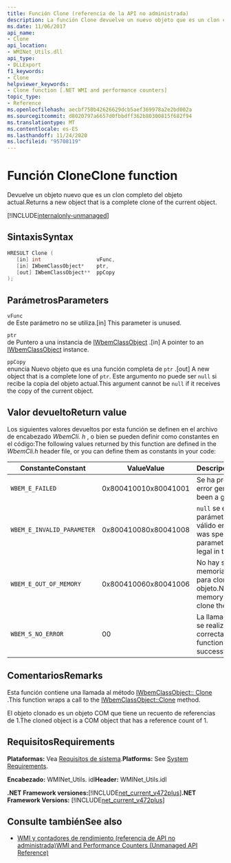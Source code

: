 ```yaml
---
title: Función Clone (referencia de la API no administrada)
description: La función Clone devuelve un nuevo objeto que es un clon completo del actual.
ms.date: 11/06/2017
api_name:
- Clone
api_location:
- WMINet_Utils.dll
api_type:
- DLLExport
f1_keywords:
- Clone
helpviewer_keywords:
- Clone function [.NET WMI and performance counters]
topic_type:
- Reference
ms.openlocfilehash: aecbf750b42626629dcb5aef369978a2e2bd002a
ms.sourcegitcommit: d8020797a6657d0fbbdff362b80300815f682f94
ms.translationtype: MT
ms.contentlocale: es-ES
ms.lasthandoff: 11/24/2020
ms.locfileid: "95708119"
---
```

# <a name="clone-function"></a><span data-ttu-id="8a69c-103">Función Clone</span><span class="sxs-lookup"><span data-stu-id="8a69c-103">Clone function</span></span>

<span data-ttu-id="8a69c-104">Devuelve un objeto nuevo que es un clon completo del objeto actual.</span><span class="sxs-lookup"><span data-stu-id="8a69c-104">Returns a new object that is a complete clone of the current object.</span></span>
  
[!INCLUDE[internalonly-unmanaged](../../../../includes/internalonly-unmanaged.md)]
  
## <a name="syntax"></a><span data-ttu-id="8a69c-105">Sintaxis</span><span class="sxs-lookup"><span data-stu-id="8a69c-105">Syntax</span></span>  
  
```cpp  
HRESULT Clone (
   [in] int                  vFunc,
   [in] IWbemClassObject*    ptr,
   [out] IWbemClassObject**  ppCopy
);
```  

## <a name="parameters"></a><span data-ttu-id="8a69c-106">Parámetros</span><span class="sxs-lookup"><span data-stu-id="8a69c-106">Parameters</span></span>

`vFunc`  
<span data-ttu-id="8a69c-107">de Este parámetro no se utiliza.</span><span class="sxs-lookup"><span data-stu-id="8a69c-107">[in] This parameter is unused.</span></span>

`ptr`  
<span data-ttu-id="8a69c-108">de Puntero a una instancia de [IWbemClassObject](/windows/desktop/api/wbemcli/nn-wbemcli-iwbemclassobject) .</span><span class="sxs-lookup"><span data-stu-id="8a69c-108">[in] A pointer to an [IWbemClassObject](/windows/desktop/api/wbemcli/nn-wbemcli-iwbemclassobject) instance.</span></span>

`ppCopy`  
<span data-ttu-id="8a69c-109">enuncia Nuevo objeto que es una función completa de `ptr` .</span><span class="sxs-lookup"><span data-stu-id="8a69c-109">[out] A new object that is a complete lone of `ptr`.</span></span> <span data-ttu-id="8a69c-110">Este argumento no puede ser `null` si recibe la copia del objeto actual.</span><span class="sxs-lookup"><span data-stu-id="8a69c-110">This argument cannot be `null` if it receives the copy of the current object.</span></span>

## <a name="return-value"></a><span data-ttu-id="8a69c-111">Valor devuelto</span><span class="sxs-lookup"><span data-stu-id="8a69c-111">Return value</span></span>

<span data-ttu-id="8a69c-112">Los siguientes valores devueltos por esta función se definen en el archivo de encabezado *WbemCli. h* , o bien se pueden definir como constantes en el código:</span><span class="sxs-lookup"><span data-stu-id="8a69c-112">The following values returned by this function are defined in the *WbemCli.h* header file, or you can define them as constants in your code:</span></span>

|<span data-ttu-id="8a69c-113">Constante</span><span class="sxs-lookup"><span data-stu-id="8a69c-113">Constant</span></span>  |<span data-ttu-id="8a69c-114">Value</span><span class="sxs-lookup"><span data-stu-id="8a69c-114">Value</span></span>  |<span data-ttu-id="8a69c-115">Descripción</span><span class="sxs-lookup"><span data-stu-id="8a69c-115">Description</span></span>  |
|---------|---------|---------|
| `WBEM_E_FAILED` | <span data-ttu-id="8a69c-116">0x80041001</span><span class="sxs-lookup"><span data-stu-id="8a69c-116">0x80041001</span></span> | <span data-ttu-id="8a69c-117">Se ha producido un error general.</span><span class="sxs-lookup"><span data-stu-id="8a69c-117">There has been a general failure.</span></span> |
| `WBEM_E_INVALID_PARAMETER` | <span data-ttu-id="8a69c-118">0x80041008</span><span class="sxs-lookup"><span data-stu-id="8a69c-118">0x80041008</span></span> | <span data-ttu-id="8a69c-119">`null` se especificó como parámetro y no es válido en este uso.</span><span class="sxs-lookup"><span data-stu-id="8a69c-119">`null` was specified as a parameter, and it is not legal in this usage.</span></span> |
| `WBEM_E_OUT_OF_MEMORY` | <span data-ttu-id="8a69c-120">0x80041006</span><span class="sxs-lookup"><span data-stu-id="8a69c-120">0x80041006</span></span> | <span data-ttu-id="8a69c-121">No hay suficiente memoria disponible para clonar el objeto.</span><span class="sxs-lookup"><span data-stu-id="8a69c-121">Not enough memory is available to clone the object.</span></span> |
| `WBEM_S_NO_ERROR` | <span data-ttu-id="8a69c-122">0</span><span class="sxs-lookup"><span data-stu-id="8a69c-122">0</span></span> | <span data-ttu-id="8a69c-123">La llamada de función se realizó correctamente.</span><span class="sxs-lookup"><span data-stu-id="8a69c-123">The function call was successful.</span></span>  |
  
## <a name="remarks"></a><span data-ttu-id="8a69c-124">Comentarios</span><span class="sxs-lookup"><span data-stu-id="8a69c-124">Remarks</span></span>

<span data-ttu-id="8a69c-125">Esta función contiene una llamada al método [IWbemClassObject:: Clone](/windows/desktop/api/wbemcli/nf-wbemcli-iwbemclassobject-clone) .</span><span class="sxs-lookup"><span data-stu-id="8a69c-125">This function wraps a call to the [IWbemClassObject::Clone](/windows/desktop/api/wbemcli/nf-wbemcli-iwbemclassobject-clone) method.</span></span>

<span data-ttu-id="8a69c-126">El objeto clonado es un objeto COM que tiene un recuento de referencias de 1.</span><span class="sxs-lookup"><span data-stu-id="8a69c-126">The cloned object is a COM object that has a reference count of 1.</span></span>

## <a name="requirements"></a><span data-ttu-id="8a69c-127">Requisitos</span><span class="sxs-lookup"><span data-stu-id="8a69c-127">Requirements</span></span>  

 <span data-ttu-id="8a69c-128">**Plataformas:** Vea [Requisitos de sistema](../../get-started/system-requirements.md).</span><span class="sxs-lookup"><span data-stu-id="8a69c-128">**Platforms:** See [System Requirements](../../get-started/system-requirements.md).</span></span>  
  
 <span data-ttu-id="8a69c-129">**Encabezado:** WMINet_Utils. idl</span><span class="sxs-lookup"><span data-stu-id="8a69c-129">**Header:** WMINet_Utils.idl</span></span>  
  
 <span data-ttu-id="8a69c-130">**.NET Framework versiones:**[!INCLUDE[net_current_v472plus](../../../../includes/net-current-v472plus.md)]</span><span class="sxs-lookup"><span data-stu-id="8a69c-130">**.NET Framework Versions:** [!INCLUDE[net_current_v472plus](../../../../includes/net-current-v472plus.md)]</span></span>  
  
## <a name="see-also"></a><span data-ttu-id="8a69c-131">Consulte también</span><span class="sxs-lookup"><span data-stu-id="8a69c-131">See also</span></span>

- [<span data-ttu-id="8a69c-132">WMI y contadores de rendimiento (referencia de API no administrada)</span><span class="sxs-lookup"><span data-stu-id="8a69c-132">WMI and Performance Counters (Unmanaged API Reference)</span></span>](index.md)
